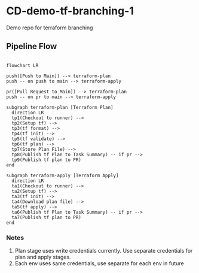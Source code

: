 # CD-demo-tf-branching-1
Demo repo for terraform branching

## Pipeline Flow

```mermaid

flowchart LR

push([Push to Main]) --> terraform-plan
push -- on push to main --> terraform-apply

pr([Pull Request to Main]) --> terraform-plan
push -- on pr to main --> terraform-apply

subgraph terraform-plan [Terraform Plan]
  direction LR
  tp1(Checkout to runner) -->
  tp2(Setup tf) -->
  tp3(tf format) -->
  tp4(tf init) -->
  tp5(tf validate) -->
  tp6(tf plan) -->
  tp7(Store Plan File) -->
  tp8(Publish tf Plan to Task Summary) -- if pr -->
  tp9(Publish tf plan to PR)
end

subgraph terraform-apply [Terraform Apply]
  direction LR
  ta1(Checkout to runner) -->
  ta2(Setup tf) -->
  ta3(tf init) -->
  ta4(Download plan file) -->
  ta5(tf apply) -->
  ta6(Publish tf Plan to Task Summary) -- if pr -->
  ta7(Publish tf plan to PR)
end

```

### Notes

1. Plan stage uses write credentials currently. Use separate credentials for plan and apply stages.
2. Each env uses same credentials, use separate for each env in future

